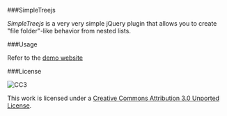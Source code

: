 ###SimpleTreejs

_SimpleTreejs_ is a very very simple jQuery plugin that allows you to create "file folder"-like behavior from nested lists.


###Usage

Refer to the [demo website](http://ace-subido.github.io/simpletreejs/)

###License

![CC3](https://a248.e.akamai.net/camo.github.com/ea7febd364f01e7b3f46f6fb86712fe05925bfbf/687474703a2f2f692e6372656174697665636f6d6d6f6e732e6f72672f6c2f62792f332e302f38387833312e706e67)

This work is licensed under a [Creative Commons Attribution 3.0 Unported License](http://creativecommons.org/licenses/by/3.0/).